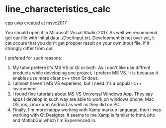 # line_characteristics_calc
cpp uwp created at msvc2017

 You should open it in Microsoft Visual Studio 2017. As well we recommend get our file with initial data ./Doc/input.txt.
 Development is not over yet, it cat occure that you don't get propper rezult on your own input file, if it strongly differ from our.

I prefered for such reasons:
1) My tutor prefere it's MS VS or Qt or both. As I don't like use diffrent products while developing one project, I prefere MS VS. It is because it enables use more clear c++ then Qt does.
2) I almost haven't MS VS experiens, but I need it's a popular c++ invironment.
3) I found fine tutorials about MS VS Universal Windows App. They say apps I develop in such way are able to work on windows phone, Mac OS, ios, Linux and Android as well as they did on PC.
4) Finally, I'm more happy working with Xamp markup language, then I was warking with Qt Designer. It seems to me Xamp is familar to html, php and MatlabGui which I'm Experienced in.
